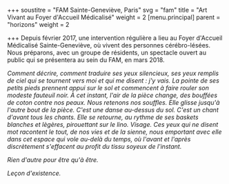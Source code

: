 +++
soustitre = "FAM Sainte-Geneviève, Paris"
svg = "fam"
title = "Art Vivant au Foyer d'Accueil Médicalisé"
weight = 2
[menu.principal]
parent = "horizons"
weight = 2

+++
Depuis février 2017, une intervention régulière a lieu au Foyer d'Accueil Médicalisé Sainte-Geneviève, où vivent des personnes cérébro-lésées. Nous préparons, avec un groupe de résidents, un spectacle ouvert au public qui se présentera au sein du FAM, en mars 2018.

*Comment décrire, comment traduire ses yeux silencieux, ses yeux remplis de ciel qui se tournent vers moi et qui me disent : j'y vais. La pointe de ses petits pieds prennent appui sur le sol et commencent à faire rouler son modeste fauteuil noir. À cet instant, l'air de la pièce change, des bouffées de coton contre nos peaux. Nous retenons nos souffles. Elle glisse jusqu'à l'autre bout de la pièce. C'est une danse au-dessus du sol. C'est un chant d'avant tous les chants. Elle se retourne, au rythme de ses baskets blanches et lègères, pirouettant sur le lino. Visage. Ces yeux qui ne disent mot racontent le tout, de nos vies et de la sienne, nous emportant avec elle dans cet espace qui vole au-delà du temps, où l'avant et l'après discrètement s'effacent au profit du tissu soyeux de l'instant.*

*Rien d'autre pour être qu'à être.*

*Leçon d'existence.*